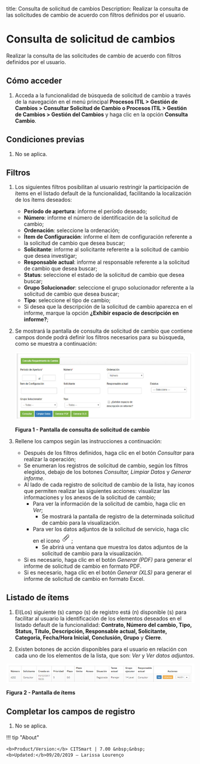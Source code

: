 title: Consulta de solicitud de cambios
Description: Realizar la consulta de las solicitudes de cambio de acuerdo con filtros definidos por el usuario.
# Consulta de solicitud de cambios

Realizar la consulta de las solicitudes de cambio de acuerdo con filtros definidos por el usuario.

Cómo acceder
--------------

1. Acceda a la funcionalidad de búsqueda de solicitud de cambio a través de la navegación en el menú principal 
**Procesos ITIL > Gestión de Cambios > Consultar Solicitud de Cambio o Procesos ITIL > Gestión de Cambios > Gestión del Cambios** 
y haga clic en la opción **Consulta Cambio**.

Condiciones previas
---------------

1. No se aplica.

Filtros
---------

1. Los siguientes filtros posibilitan al usuario restringir la participación de ítems en el listado default de la funcionalidad, 
facilitando la localización de los ítems deseados:

    - **Período de apertura**: informe el período deseado;
    - **Número**: informe el número de identificación de la solicitud de cambio;
    - **Ordenación**: seleccione la ordenación;
    - **Ítem de Configuración**: informe el ítem de configuración referente a la solicitud de cambio que desea buscar;
    - **Solicitante**: informe al solicitante referente a la solicitud de cambio que desea investigar;
    - **Responsable actual**: informe al responsable referente a la solicitud de cambio que desea buscar;
    - **Status**: seleccione el estado de la solicitud de cambio que desea buscar;
    - **Grupo Solucionador**: seleccione el grupo solucionador referente a la solicitud de cambio que desea buscar;
    - **Tipo**: seleccione el tipo de cambio;
    - Si desea que la descripción de la solicitud de cambio aparezca en el informe, marque la opción **¿Exhibir espacio de 
    descripción en informe?**;
    
2. Se mostrará la pantalla de consulta de solicitud de cambio que contiene campos donde podrá definir los filtros necesarios para 
su búsqueda, como se muestra a continuación:

    ![Pesquisa](images/consulta.img1.jpg)
    
    **Figura 1 - Pantalla de consulta de solicitud de cambio**
    
3. Rellene los campos según las instrucciones a continuación:

    - Después de los filtros definidos, haga clic en el botón *Consultar* para realizar la operación;
    - Se enumeran los registros de solicitud de cambio, según los filtros elegidos, debajo de los botones *Consultar, Limpiar 
    Datos* y *Generar informe*.
    - Al lado de cada registro de solicitud de cambio de la lista, hay iconos que permiten realizar las siguientes acciones: 
    visualizar las informaciones y los anexos de la solicitud de cambio;
        - Para ver la información de la solicitud de cambio, haga clic en *Ver*;
            - Se mostrará la pantalla de registro de la determinada solicitud de cambio para la visualización.
        - Para ver los datos adjuntos de la solicitud de servicio, haga clic en el icono ![simbolo](images/simb-clips.grey.jpg) ;
            - Se abrirá una ventana que muestra los datos adjuntos de la solicitud de cambio para la visualización.
    - Si es necesario, haga clic en el botón *Generar (PDF)* para generar el informe de solicitud de cambio en formato PDF.
    - Si es necesario, haga clic en el botón *Generar (XLS)* para generar el informe de solicitud de cambio en formato Excel.

Listado de ítems
------------------

1. El(Los) siguiente (s) campo (s) de registro está (n) disponible (s) para facilitar al usuario la identificación de los 
elementos deseados en el listado default de la funcionalidad: **Contrato, Número del cambio, Tipo, Status, Título, Descripción, 
Responsable actual, Solicitante, Categoría, Fecha/Hora Inicial, Conclusión, Grupo** y **Cierre**.

2. Existen botones de acción disponibles para el usuario en relación con cada uno de los elementos de la lista, que son: *Ver* y 
*Ver datos adjuntos*.

![Itens](images/cancelar.img2.jpg)

**Figura 2 - Pantalla de ítems**

Completar los campos de registro
------------------------------------

1. No se aplica.

!!! tip "About"

    <b>Product/Version:</b> CITSmart | 7.00 &nbsp;&nbsp;
    <b>Updated:</b>09/20/2019 – Larissa Lourenço
